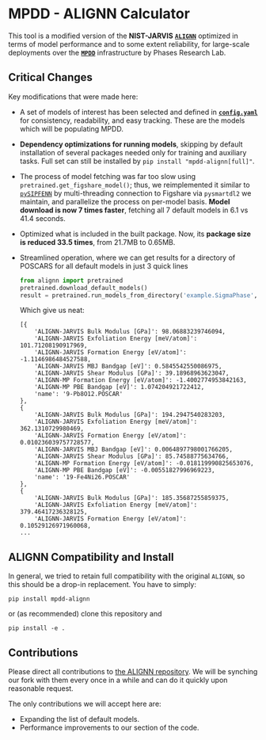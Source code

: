 # MPDD - ALIGNN Calculator

This tool is a modified version of the **NIST-JARVIS** [**`ALIGNN`**](https://github.com/usnistgov/alignn) optimized in terms of model performance and to some extent reliability, for large-scale deployments over the [**`MPDD`**](https://phaseslab.org/mpdd) infrastructure by Phases Research Lab.

## Critical Changes

Key modifications that were made here:
- A set of models of interest has been selected and defined in [**`config.yaml`**](alignn/config.yaml) for consistency, readability, and easy tracking. These are the models which will be populating MPDD.
- **Dependency optimizations for running models**, skipping by default installation of several packages needed only for training and auxiliary tasks. Full
set can still be installed by `pip install "mpdd-alignn[full]"`.
- The process of model fetching was far too slow using `pretrained.get_figshare_model()`; thus, we reimplemented it similar to [`pySIPFENN`](https://pysipfenn.org) by multi-threading connection to Figshare via `pysmartdl2` we maintain, and parallelize the process on per-model basis. **Model download is now 7 times faster**, fetching all 7 default models in 6.1 vs 41.4 seconds.
- Optimized what is included in the built package. Now, its **package size is reduced 33.5 times**, from 21.7MB to 0.65MB.
- Streamlined operation, where we can get results for a directory of POSCARS for all default models in just 3 quick lines
    ```python
    from alignn import pretrained
    pretrained.download_default_models()
    result = pretrained.run_models_from_directory('example.SigmaPhase', mode='serial')
    ```

    Which give us neat:

    ```
    [{
        'ALIGNN-JARVIS Bulk Modulus [GPa]': 98.06883239746094,
        'ALIGNN-JARVIS Exfoliation Energy [meV/atom]': 101.71208190917969,
        'ALIGNN-JARVIS Formation Energy [eV/atom]': -1.1146986484527588,
        'ALIGNN-JARVIS MBJ Bandgap [eV]': 0.5845542550086975,
        'ALIGNN-JARVIS Shear Modulus [GPa]': 39.18968963623047,
        'ALIGNN-MP Formation Energy [eV/atom]': -1.4002774953842163,
        'ALIGNN-MP PBE Bandgap [eV]': 1.074204921722412,
        'name': '9-Pb8O12.POSCAR'
    },
    {
        'ALIGNN-JARVIS Bulk Modulus [GPa]': 194.2947540283203,
        'ALIGNN-JARVIS Exfoliation Energy [meV/atom]': 362.1310729980469,
        'ALIGNN-JARVIS Formation Energy [eV/atom]': 0.010236039757728577,
        'ALIGNN-JARVIS MBJ Bandgap [eV]': 0.0064897798001766205,
        'ALIGNN-JARVIS Shear Modulus [GPa]': 85.74588775634766,
        'ALIGNN-MP Formation Energy [eV/atom]': -0.018119990825653076,
        'ALIGNN-MP PBE Bandgap [eV]': -0.00551827996969223,
        'name': '19-Fe4Ni26.POSCAR'
    },
    {
        'ALIGNN-JARVIS Bulk Modulus [GPa]': 185.35687255859375,
        'ALIGNN-JARVIS Exfoliation Energy [meV/atom]': 379.46417236328125,
        'ALIGNN-JARVIS Formation Energy [eV/atom]': 0.10529126971960068,
    ...
    ```

## ALIGNN Compatibility and Install

In general, we tried to retain full compatibility with the original `ALIGNN`, so this should be a drop-in replacement. You have to simply:

    pip install mpdd-alignn

or (as recommended) clone this repository and

    pip install -e .

## Contributions

Please direct all contributions to [the ALIGNN repository](https://github.com/usnistgov/alignn). We will be synching our fork with them every once in a while and can do it quickly upon reasonable request. 

The only contributions we will accept here are:
- Expanding the list of default models.
- Performance improvements to our section of the code.